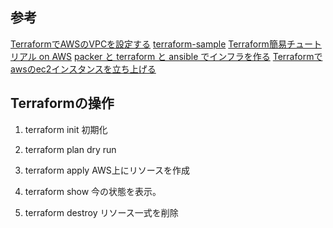 ## 参考
[TerraformでAWSのVPCを設定する](https://christina04.hatenablog.com/entry/2015/03/29/192227)
[terraform-sample](https://github.com/jun06t/terraform-sample/tree/master/private-subnet)
[Terraform簡易チュートリアル on AWS](https://qiita.com/zembutsu/items/93e546df765f8b2c4f32)
[packer と terraform と ansible でインフラを作る](https://qiita.com/kanagi/items/6af87a3a59e70e7e06db)
[Terraformでawsのec2インスタンスを立ち上げる](https://qiita.com/bunty/items/5ceed66d334db0ff99e8)


## Terraformの操作
1. terraform init
初期化

2. terraform plan
dry run

3. terraform apply
AWS上にリソースを作成

4. terraform show
今の状態を表示。

5. terraform destroy
リソース一式を削除